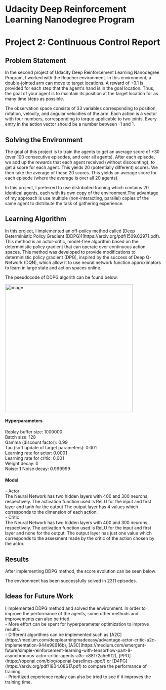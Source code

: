 <h1>Udacity Deep Reinforcement Learning Nanodegree Program</h1>
<h1>Project 2: Continuous Control Report</h1>

<h2>Problem Statement</h2>

In the second project of Udacity Deep Reinforcement Learning Nanodegree Program, I worked with the Reacher environment. In this environment, a double-jointed arm can move to target locations. A reward of +0.1 is provided for each step that the agent's hand is in the goal location. Thus, the goal of your agent is to maintain its position at the target location for as many time steps as possible.

The observation space consists of 33 variables corresponding to position, rotation, velocity, and angular velocities of the arm. Each action is a vector with four numbers, corresponding to torque applicable to two joints. Every entry in the action vector should be a number between -1 and 1. 

<h2>Solving the Environment</h2>

The goal of this project is to train the agents to get an average score of +30 (over 100 consecutive episodes, and over all agents). After each episode, we add up the rewards that each agent received (without discounting), to get a score for each agent. This yields 20 (potentially different) scores. We then take the average of these 20 scores.
This yields an average score for each episode (where the average is over all 20 agents).

In this project, I preferred to use distributed training which contains 20 identical agents, each with its own copy of the environment.The advantage of my approach is use multiple (non-interacting, parallel) copies of the same agent to distribute the task of gathering experience.

<h2>Learning Algorithm</h2>
In this project, I implemented an off-policy method called [Deep Deterministic Policy Gradient (DDPG)](https://arxiv.org/pdf/1509.02971.pdf). This method is an actor-critic, model-free algorithm based on the deterministic policy gradient that can operate over continuous action spaces. This method was developed to provide modifications to deterministic policy gradient (DPG), inspired by the success of Deep Q-Network (DQN), which allow it to use neural network function approximators to learn in large state and action spaces online. 

The pseudocode of DDPG algorith can be found below. 

<img width="413" alt="image" src="https://user-images.githubusercontent.com/51778059/154117715-e74d8f58-e755-47ba-9e3c-158d0f90628b.png">

  <h4>Hyperparameters</h4>
 Replay buffer size: 1000000<br />
 Batch size: 128<br />
 Gamma (discount factor): 0.99<br />
 Tau (soft update of target parameters): 0.001<br />
 Learning rate for actor: 0.0001<br />
 Learning rate for critic: 0.001<br />
 Weight decay: 0<br />
 Noise: 1
 Noise decay: 0.999999<br />

   <h4>Model</h4>
- Actor<br />
  The Neural Network has two hidden layers with 400 and 300 neurons, respectively. The activation function used is ReLU for the input and first layer and tanh for the output The output layer has 4 values which corresponds to the dimension of each action.<br />
 - Critic<br />
  The Neural Network has two hidden layers with 400 and 300 neurons, respectively. The activation function used is ReLU for the input and first layer and none for the output. The output layer has just one value which corresponds to the assesment made by the critic of the action chosen by the actor.<br />
    

<h2>Results</h2>
After implementing DDPG method, the score evolution can be seen below:

The environment has been successfully solved in 2311 episodes.

<h2>Ideas for Future Work</h2>
  I implemented DDPG method and solved the environment. In order to improve the performance of the agents, some other methods and improvements can also be tried. <br />
- More effort can be spent for hyperparameter optimization to improve results.<br />
- Different algorithms can be implemented such as [A2C](https://medium.com/deeplearningmadeeasy/advantage-actor-critic-a2c-implementation-944e98616b), [A3C](https://medium.com/emergent-future/simple-reinforcement-learning-with-tensorflow-part-8-asynchronous-actor-critic-agents-a3c-c88f72a5e9f2), [PPO](https://openai.com/blog/openai-baselines-ppo/) or [D4PG](https://arxiv.org/pdf/1804.08617.pdf) to compare the performance of training. <br />
- Prioritized experience replay can also be tried to see if it improves the training time.<br />

